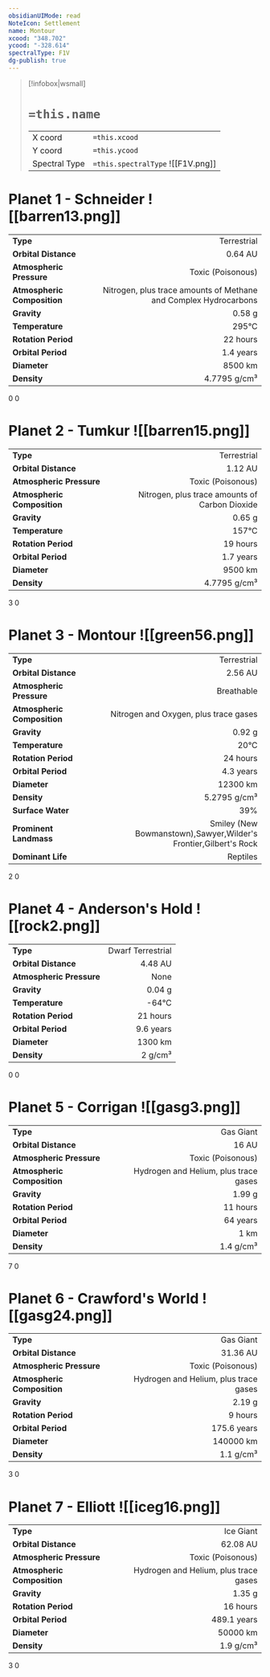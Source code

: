 ```yaml
---
obsidianUIMode: read
NoteIcon: Settlement
name: Montour
xcood: "348.702"
ycood: "-328.614"
spectralType: F1V
dg-publish: true
---
```

> [!infobox|wsmall]
> # `=this.name`
> | | |
> | - | - |
> | X coord | `=this.xcood` |
> | Y coord| `=this.ycood` |
> | Spectral Type | `=this.spectralType` ![[F1V.png]] |

# Planet 1 - Schneider ![[barren13.png]]
|                             |                           |
| --------------------------- | -------------------------:|
| **Type**                    |             Terrestrial |
| **Orbital Distance**        |   0.64 AU |
| **Atmospheric Pressure**    |       Toxic (Poisonous) |
| **Atmospheric Composition** |      Nitrogen, plus trace amounts of Methane and Complex Hydrocarbons |
| **Gravity**                 |        0.58 g |
| **Temperature**             |    295°C |
| **Rotation Period**         |  22 hours |
| **Orbital Period** | 1.4 years |
| **Diameter**                |      8500 km | 
| **Density**                 |    4.7795 g/cm³ |



0
0



# Planet 2 - Tumkur ![[barren15.png]]
|                             |                           |
| --------------------------- | -------------------------:|
| **Type**                    |             Terrestrial |
| **Orbital Distance**        |   1.12 AU |
| **Atmospheric Pressure**    |       Toxic (Poisonous) |
| **Atmospheric Composition** |      Nitrogen, plus trace amounts of Carbon Dioxide |
| **Gravity**                 |        0.65 g |
| **Temperature**             |    157°C |
| **Rotation Period**         |  19 hours |
| **Orbital Period** | 1.7 years |
| **Diameter**                |      9500 km | 
| **Density**                 |    4.7795 g/cm³ |



3
0



# Planet 3 - Montour ![[green56.png]]
|                             |                           |
| --------------------------- | -------------------------:|
| **Type**                    |             Terrestrial |
| **Orbital Distance**        |   2.56 AU |
| **Atmospheric Pressure**    |       Breathable |
| **Atmospheric Composition** |      Nitrogen and Oxygen, plus trace gases |
| **Gravity**                 |        0.92 g |
| **Temperature**             |    20°C |
| **Rotation Period**         |  24 hours |
| **Orbital Period** | 4.3 years |
| **Diameter**                |      12300 km | 
| **Density**                 |    5.2795 g/cm³ |
| **Surface Water**           |           39% | 
| **Prominent Landmass**      |         Smiley (New Bowmanstown),Sawyer,Wilder's Frontier,Gilbert's Rock | 
| **Dominant Life**           |         Reptiles |



2
0



# Planet 4 - Anderson's Hold ![[rock2.png]]
|                             |                           |
| --------------------------- | -------------------------:|
| **Type**                    |             Dwarf Terrestrial |
| **Orbital Distance**        |   4.48 AU |
| **Atmospheric Pressure**    |       None |
| **Gravity**                 |        0.04 g |
| **Temperature**             |    -64°C |
| **Rotation Period**         |  21 hours |
| **Orbital Period** | 9.6 years |
| **Diameter**                |      1300 km | 
| **Density**                 |    2 g/cm³ |



0
0



# Planet 5 - Corrigan ![[gasg3.png]]
|                             |                           |
| --------------------------- | -------------------------:|
| **Type**                    |             Gas Giant |
| **Orbital Distance**        |   16 AU |
| **Atmospheric Pressure**    |       Toxic (Poisonous) |
| **Atmospheric Composition** |      Hydrogen and Helium, plus trace gases |
| **Gravity**                 |        1.99 g |
| **Rotation Period**         |  11 hours |
| **Orbital Period** | 64 years |
| **Diameter**                |      1 km | 
| **Density**                 |    1.4 g/cm³ |



7
0



# Planet 6 - Crawford's World ![[gasg24.png]]
|                             |                           |
| --------------------------- | -------------------------:|
| **Type**                    |             Gas Giant |
| **Orbital Distance**        |   31.36 AU |
| **Atmospheric Pressure**    |       Toxic (Poisonous) |
| **Atmospheric Composition** |      Hydrogen and Helium, plus trace gases |
| **Gravity**                 |        2.19 g |
| **Rotation Period**         |  9 hours |
| **Orbital Period** | 175.6 years |
| **Diameter**                |      140000 km | 
| **Density**                 |    1.1 g/cm³ |



3
0



# Planet 7 - Elliott ![[iceg16.png]]
|                             |                           |
| --------------------------- | -------------------------:|
| **Type**                    |             Ice Giant |
| **Orbital Distance**        |   62.08 AU |
| **Atmospheric Pressure**    |       Toxic (Poisonous) |
| **Atmospheric Composition** |      Hydrogen and Helium, plus trace gases |
| **Gravity**                 |        1.35 g |
| **Rotation Period**         |  16 hours |
| **Orbital Period** | 489.1 years |
| **Diameter**                |      50000 km | 
| **Density**                 |    1.9 g/cm³ |



3
0




